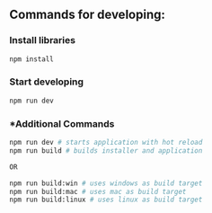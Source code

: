 ## Commands for developing:

### Install libraries

```bash
npm install
```

### Start developing

```bash
npm run dev
```

### *Additional Commands

```bash
npm run dev # starts application with hot reload
npm run build # builds installer and application

OR

npm run build:win # uses windows as build target
npm run build:mac # uses mac as build target
npm run build:linux # uses linux as build target
```
